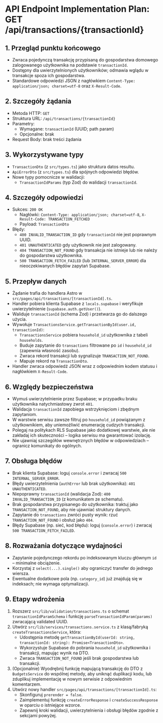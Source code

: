 # API Endpoint Implementation Plan: GET /api/transactions/{transactionId}

## 1. Przegląd punktu końcowego

- Zwraca pojedynczą transakcję przypisaną do gospodarstwa domowego zalogowanego użytkownika na podstawie `transactionId`.
- Dostępny dla uwierzytelnionych użytkowników; odmawia wglądu w transakcje spoza ich gospodarstwa.
- Standardowe odpowiedzi JSON z nagłówkiem `Content-Type: application/json; charset=utf-8` oraz `X-Result-Code`.

## 2. Szczegóły żądania

- Metoda HTTP: `GET`
- Struktura URL: `/api/transactions/{transactionId}`
- Parametry:
  - Wymagane: `transactionId` (UUID; path param)
  - Opcjonalne: brak
- Request Body: brak treści żądania

## 3. Wykorzystywane typy

- `TransactionDto` (z `src/types.ts`) jako struktura datos resultu.
- `ApiErrorDto` (z `src/types.ts`) dla spójnych odpowiedzi błędów.
- Nowe typy pomocnicze w walidacji:
  - `TransactionIdParams` (typ Zod) do walidacji `transactionId`.

## 4. Szczegóły odpowiedzi

- Sukces: `200 OK`
  - Nagłówki: `Content-Type: application/json; charset=utf-8`, `X-Result-Code: TRANSACTION_FETCHED`
  - Payload: `TransactionDto`
- Błędy:
  - `400 INVALID_TRANSACTION_ID` gdy `transactionId` nie jest poprawnym UUID.
  - `401 UNAUTHENTICATED` gdy użytkownik nie jest zalogowany.
  - `404 TRANSACTION_NOT_FOUND` gdy transakcja nie istnieje lub nie należy do gospodarstwa użytkownika.
  - `500 TRANSACTION_FETCH_FAILED` (lub `INTERNAL_SERVER_ERROR`) dla nieoczekiwanych błędów zapytań Supabase.

## 5. Przepływ danych

- Żądanie trafia do handlera Astro w `src/pages/api/transactions/[transactionId].ts`.
- Handler pobiera klienta Supabase z `locals.supabase` i weryfikuje uwierzytelnienie (`supabase.auth.getUser()`).
- Waliduje `transactionId` (schema Zod) i przetwarza go do dalszego użycia.
- Wywołuje `TransactionsService.getTransactionById(user.id, transactionId)`:
  - `TransactionsService` pobiera `household_id` użytkownika z tabeli `households`.
  - Buduje zapytanie do `transactions` filtrowane po `id` i `household_id` (zapewnia własność zasobu).
  - Zwraca rekord transakcji lub sygnalizuje `TRANSACTION_NOT_FOUND`.
  - Mapuje rekord na `TransactionDto`.
- Handler zwraca odpowiedź JSON wraz z odpowiednim kodem statusu i nagłówkiem `X-Result-Code`.

## 6. Względy bezpieczeństwa

- Wymuś uwierzytelnienie przez Supabase; w przypadku braku użytkownika natychmiastowy zwrot `401`.
- Walidacja `transactionId` zapobiega wstrzyknięciom i zbędnym zapytaniom.
- W warstwie serwisu zawsze filtruj po `household_id` powiązanym z użytkownikiem, aby uniemożliwić enumerację cudzych transakcji.
- Polegaj na politykach RLS Supabase jako dodatkowej warstwie, ale nie zakładaj ich skuteczności – logika serwisu ma gwarantować izolację.
- Nie ujawniaj szczegółów wewnętrznych błędów w odpowiedziach – ogranicz komunikaty do ogólnych.

## 7. Obsługa błędów

- Brak klienta Supabase: loguj `console.error` i zwracaj `500 INTERNAL_SERVER_ERROR`.
- Błędy uwierzytelnienia (`authError` lub brak użytkownika): `401 UNAUTHENTICATED`.
- Niepoprawny `transactionId` (walidacja Zod): `400 INVALID_TRANSACTION_ID` (z komunikatem ze schematu).
- Brak gospodarstwa przypisanego do użytkownika: traktuj jako `TRANSACTION_NOT_FOUND`, aby nie ujawniać struktury danych.
- Zapytanie do `transactions` zwróci pusty wynik: rzuć `TRANSACTION_NOT_FOUND` i obsłuż jako `404`.
- Błędy Supabase (np. sieć, kod błędu): loguj (`console.error`) i zwracaj `500 TRANSACTION_FETCH_FAILED`.

## 8. Rozważania dotyczące wydajności

- Zapytanie pojedynczego rekordu po indeksowanym kluczu głównym `id` – minimalne obciążenie.
- Korzystaj z `select(...).single()` aby ograniczyć transfer do jednego wiersza.
- Ewentualne dodatkowe pola (np. `category_id`) już znajdują się w indeksach; nie wymaga optymalizacji.

## 9. Etapy wdrożenia

1. Rozszerz `src/lib/validation/transactions.ts` o schemat `transactionIdParamSchema` i funkcję `parseTransactionIdParam(params)` zwracającą validated UUID.
2. Utwórz `src/lib/services/transactions.service.ts` z klasą/fabryką `createTransactionsService`, która:
   - Udostępnia metodę `getTransactionById(userId: string, transactionId: string): Promise<TransactionDto>`.
   - Wykorzystuje Supabase do pobrania `household_id` użytkownika i transakcji, mapując wynik na DTO.
   - Zwraca `TRANSACTION_NOT_FOUND` jeśli brak gospodarstwa lub transakcji.
3. (Opcjonalnie) Wyodrębnij funkcję mapującą transakcję do DTO z `BudgetsService` do wspólnej metody, aby uniknąć duplikacji kodu, lub zduplikuj implementację w nowym serwisie z odpowiednim komentarzem.
4. Utwórz nowy handler `src/pages/api/transactions/[transactionId].ts`:
   - Skonfiguruj `prerender = false`.
   - Zaimplementuj funkcję `createErrorResponse` i `createSuccessResponse` w oparciu o istniejące wzorce.
   - Zapewnij kroki walidacji, uwierzytelnienia i obsługi błędów zgodnie z sekcjami powyżej.
